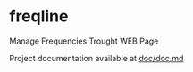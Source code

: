 # freqline

Manage Frequencies Trought WEB Page

Project documentation available at [doc/doc.md](doc/doc.md)

